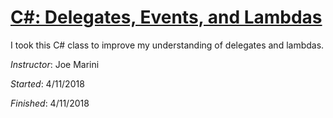 # [C#: Delegates, Events, and Lambdas](https://www.lynda.com/C-tutorials/Welcome/370499/408647-4.html)

I took this C# class to improve my understanding of delegates and lambdas.

_Instructor_: Joe Marini

_Started_: 4/11/2018

_Finished_: 4/11/2018
